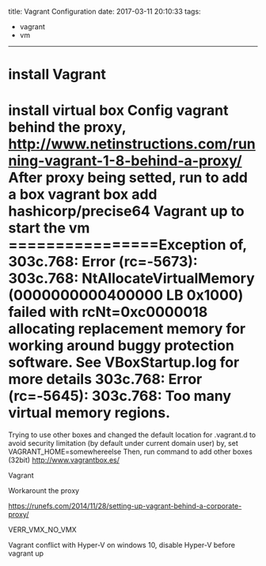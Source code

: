 title: Vagrant Configuration
date: 2017-03-11 20:10:33
tags:
- vagrant
- vm
---


# install Vagrant
install virtual box
Config vagrant behind the proxy,
http://www.netinstructions.com/running-vagrant-1-8-behind-a-proxy/
After proxy being setted, run to add a box
vagrant box add hashicorp/precise64
Vagrant up to start the vm
================Exception of,
303c.768: Error (rc=-5673):
303c.768: NtAllocateVirtualMemory (0000000000400000 LB 0x1000) failed with rcNt=0xc0000018 allocating replacement memory for working around buggy protection software. See VBoxStartup.log for more details
303c.768: Error (rc=-5645):
303c.768: Too many virtual memory regions.
=================
Trying to use other boxes and changed the default location for .vagrant.d to avoid security limitation (by default under current domain user) by,
set VAGRANT_HOME=somewhereelse
Then, run command to add other boxes (32bit)
http://www.vagrantbox.es/


Vagrant

Workarount the proxy

https://runefs.com/2014/11/28/setting-up-vagrant-behind-a-corporate-proxy/

VERR_VMX_NO_VMX

Vagrant conflict with Hyper-V on windows 10, disable Hyper-V before vagrant up
